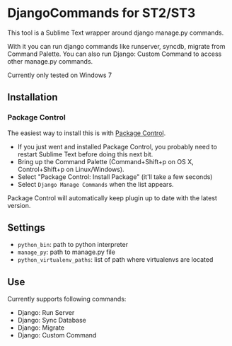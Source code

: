 # DjangoCommands for ST2/ST3

This tool is a Sublime Text wrapper around django manage.py commands. 

With it you can run django commands like runserver, syncdb, migrate from Command Palette.
You can also run Django: Custom Command to access other manage.py commands.


Currently only tested on Windows 7

## Installation

### Package Control

The easiest way to install this is with [Package Control](http://wbond.net/sublime\_packages/package\_control).

 * If you just went and installed Package Control, you probably need to restart Sublime Text before doing this next bit.
 * Bring up the Command Palette (Command+Shift+p on OS X, Control+Shift+p on Linux/Windows).
 * Select "Package Control: Install Package" (it'll take a few seconds)
 * Select `Django Manage Commands` when the list appears.

Package Control will automatically keep plugin up to date with the latest version.

## Settings

 * `python_bin`: path to python interpreter
 * `manage_py`: path to manage.py file
 * `python_virtualenv_paths`: list of path where virtualenvs are located

## Use

Currently supports following commands:
 * Django: Run Server
 * Django: Sync Database
 * Django: Migrate
 * Django: Custom Command
